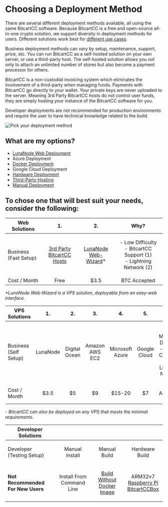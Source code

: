 # Choosing a Deployment Method

There are several different deployment methods available, all using the same BitcartCC software. Because BitcartCC is a free and open-source all-in-one crypto solution, we support diversity in deployment methods for users. Different solutions work best for [different use cases](../bitcartcc-basics/use-case.md).

Business deployment methods can vary by setup, maintenance, support, price, etc. You can run BitcartCC as a self-hosted solution on your own server, or use a third-party host. The self-hosted solution allows you not only to attach an unlimited number of stores but also become a payment processor for others.

BitcartCC is a non-custodial invoicing system which eliminates the involvement of a third-party when managing funds. Payments with BitcartCC go directly to your wallet. Your private keys are never uploaded to the server. Meaning 3rd Party BitcartCC hosts do not control user funds, they are simply hosting your instance of the BitcartCC software for you.

Developer deployments are not recommended for production environments and require the user to have technical knowledge related to the build.

![Pick your deployment method](../.gitbook/assets/bitcartcc\_deployment.png)

## What are my options?

* ​[LunaNode Web Deployment​](lunanodeweb.md)
* ​Azure Deployment​
* [​Docker Deployment​](docker.md)
* ​Google Cloud Deployment​
* [​Hardware Deployment​](hardware.md)
* [​Third-Party Hosting​](thirdpartyhosting.md)
* [​Manual Deployment](manual.md)

## To chose one that will best suit your needs, consider the following: <a href="#to-chose-one-that-will-best-suit-your-needs-consider-the-following" id="to-chose-one-that-will-best-suit-your-needs-consider-the-following"></a>

| Web Solutions                   |                                    1.                                    |                               2.                              |                                      Why?                                     |
| ------------------------------- | :----------------------------------------------------------------------: | :-----------------------------------------------------------: | :---------------------------------------------------------------------------: |
| <p>Business<br>(Fast Setup)</p> | <p><a href="thirdpartyhosting.md">3rd Party <br> BitcartCC Hosts</a></p> | <p><a href="lunanodeweb.md">LunaNode <br> Web-Wizard</a>*</p> | <p>- Low Difficulty<br>- BitcartCC Support (1)<br>- Lightning Network (2)</p> |
| Cost / Month                    |                                   Free                                   |                              $3.5                             |                                  BTC Accepted                                 |

_\*LunaNode Web-Wizard is a VPS solution, deployable from an easy-web interface._

| VPS Solutions                   |    1.    |            2.           |            3.            |             4.            |           5.           |                                   Why?                                  |
| ------------------------------- | :------: | :---------------------: | :----------------------: | :-----------------------: | :--------------------: | :---------------------------------------------------------------------: |
| <p>Business<br>(Self Setup)</p> | LunaNode | <p>Digital<br>Ocean</p> | <p>Amazon<br>AWS EC2</p> | <p>Microsoft<br>Azure</p> | <p>Google<br>Cloud</p> | <p>- Moderate Difficulty<br>- Docker Compose<br>- Lightning Network</p> |
| Cost / Month                    |   $3.5   |            $5           |            $9            |           $15-20          |           $7           |                             BTC Accepted (1)                            |

_- BitcartCC can also be deployed on any VPS that meets the minimal requirements._

| Developer Solutions                                                       |                                     |                                                              |                                                                                                         |
| ------------------------------------------------------------------------- | :---------------------------------: | :----------------------------------------------------------: | :-----------------------------------------------------------------------------------------------------: |
| <p>Developer<br>(Testing Setup)</p>                                       |            Manual Install           |                         Manual Build                         |                                              Hardware Build                                             |
| <p><strong>Not Recommended</strong><br><strong>For New Users</strong></p> | <p>Install From<br>Command Line</p> | <p><a href="manual.md">Build Without<br>Docker Image</a></p> | <p>ARM32v7<br><a href="broken-reference">Raspberry Pi</a><br><a href="hardware.md">BitcartCCBox</a></p> |

​
